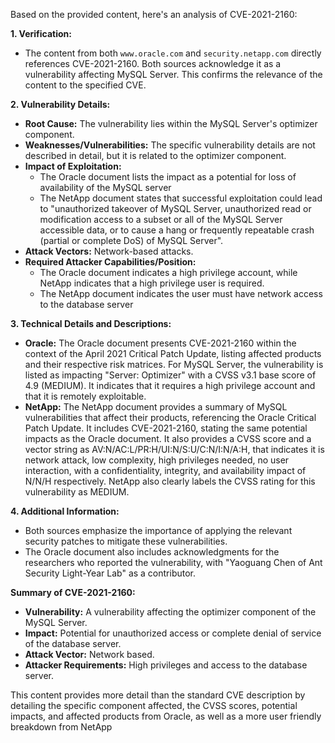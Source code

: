 Based on the provided content, here's an analysis of CVE-2021-2160:

**1. Verification:**

   - The content from both `www.oracle.com` and `security.netapp.com` directly references CVE-2021-2160. Both sources acknowledge it as a vulnerability affecting MySQL Server. This confirms the relevance of the content to the specified CVE.

**2. Vulnerability Details:**

   - **Root Cause:** The vulnerability lies within the MySQL Server's optimizer component.
   - **Weaknesses/Vulnerabilities:** The specific vulnerability details are not described in detail, but it is related to the optimizer component.
   - **Impact of Exploitation:**
      -  The Oracle document lists the impact as a potential for loss of availability of the MySQL server
      - The NetApp document states that successful exploitation could lead to "unauthorized takeover of MySQL Server, unauthorized read or modification access to a subset or all of the MySQL Server accessible data, or to cause a hang or frequently repeatable crash (partial or complete DoS) of MySQL Server".
   -  **Attack Vectors:** Network-based attacks.
   - **Required Attacker Capabilities/Position:**
      -  The Oracle document indicates a high privilege account, while NetApp indicates that  a high privilege user is required.
      -  The NetApp document indicates the user must have network access to the database server

**3. Technical Details and Descriptions:**

   - **Oracle:** The Oracle document presents CVE-2021-2160 within the context of the April 2021 Critical Patch Update, listing affected products and their respective risk matrices. For MySQL Server, the vulnerability is listed as impacting "Server: Optimizer" with a CVSS v3.1 base score of 4.9 (MEDIUM).  It indicates that it requires a high privilege account and that it is remotely exploitable.
   - **NetApp:** The NetApp document provides a summary of MySQL vulnerabilities that affect their products, referencing the Oracle Critical Patch Update. It includes CVE-2021-2160, stating the same potential impacts as the Oracle document.  It also provides a CVSS score and a vector string as AV:N/AC:L/PR:H/UI:N/S:U/C:N/I:N/A:H, that indicates it is network attack, low complexity, high privileges needed, no user interaction, with a confidentiality, integrity, and availability impact of N/N/H respectively.  NetApp also clearly labels the CVSS rating for this vulnerability as MEDIUM.

**4. Additional Information:**

   - Both sources emphasize the importance of applying the relevant security patches to mitigate these vulnerabilities.
   - The Oracle document also includes acknowledgments for the researchers who reported the vulnerability, with  "Yaoguang Chen of Ant Security Light-Year Lab" as a contributor.

**Summary of CVE-2021-2160:**

   - **Vulnerability:** A vulnerability affecting the optimizer component of the MySQL Server.
   - **Impact:** Potential for unauthorized access or complete denial of service of the database server.
   - **Attack Vector:** Network based.
   - **Attacker Requirements:** High privileges and access to the database server.

This content provides more detail than the standard CVE description by detailing the specific component affected, the CVSS scores, potential impacts, and affected products from Oracle, as well as a more user friendly breakdown from NetApp